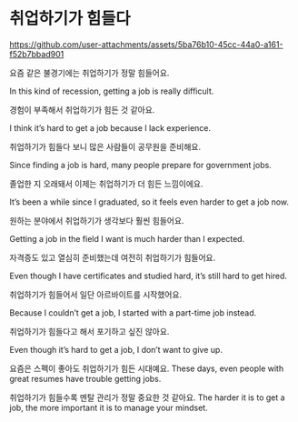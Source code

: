 # 취업하기가 힘들다



https://github.com/user-attachments/assets/5ba76b10-45cc-44a0-a161-f52b7bbad901



요즘 같은 불경기에는 취업하기가 정말 힘들어요.

In this kind of recession, getting a job is really difficult.

경험이 부족해서 취업하기가 힘든 것 같아요.

I think it’s hard to get a job because I lack experience.

취업하기가 힘들다 보니 많은 사람들이 공무원을 준비해요.

Since finding a job is hard, many people prepare for government jobs.

졸업한 지 오래돼서 이제는 취업하기가 더 힘든 느낌이에요.

It’s been a while since I graduated, so it feels even harder to get a job now.

원하는 분야에서 취업하기가 생각보다 훨씬 힘들어요.

Getting a job in the field I want is much harder than I expected.

자격증도 있고 열심히 준비했는데 여전히 취업하기가 힘들어요.

Even though I have certificates and studied hard, it’s still hard to get hired.

취업하기가 힘들어서 일단 아르바이트를 시작했어요.

Because I couldn’t get a job, I started with a part-time job instead.

취업하기가 힘들다고 해서 포기하고 싶진 않아요.

Even though it’s hard to get a job, I don’t want to give up.

요즘은 스펙이 좋아도 취업하기가 힘든 시대예요.
These days, even people with great resumes have trouble getting jobs.

취업하기가 힘들수록 멘탈 관리가 정말 중요한 것 같아요.
The harder it is to get a job, the more important it is to manage your mindset.
